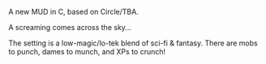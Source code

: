 A new MUD in C, based on Circle/TBA.

A screaming comes across the sky...

The setting is a low-magic/lo-tek blend of sci-fi & fantasy.
There are mobs to punch, dames to munch, and XPs to crunch!



